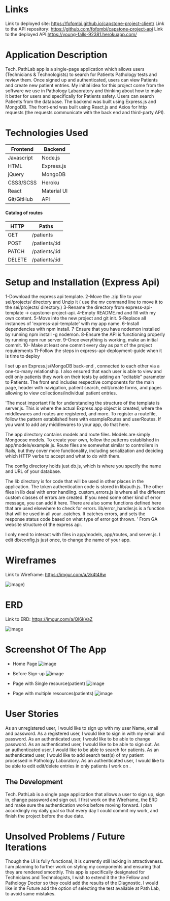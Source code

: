 
# Links
Link to deployed site: https://fofombi.github.io/capstone-project-client/
Link to the API repository: https://github.com/fofombi/capstone-project-api
Link to the deployed API:https://young-falls-92381.herokuapp.com/

# Application Description
Tech. PathLab app is a single-page application which allows users  (Technicians & Technologists) to search for Patients Pathology tests and  review them. Once signed up and authenticated, users can view Patients and create new patient entries.
My initial idea for this project come from the software we use in Pathology Labaoratory and thinking about how to make it better for users and specifically for Patients safety.
Users can search Patients from the database. The backend was built using Express.js and MongoDB. The front-end was built using React.js and Axios for http requests (the requests communicate with the back end and third-party API).

# Technologies Used

Frontend     | Backend    |
| ------------- |------------|
| Javascript    | Node.js    |
| HTML          | Express.js |
| jQuery        | MongoDB    |
| CSS3/SCSS     | Heroku     |
| React         | Material UI|
|  Git/GitHub   |      API   |


#### Catalog of routes
| HTTP   | Paths          |
| ------ |----------------|
| GET    | /patients      |
| POST   | /patients/:id  |
| PATCH  | /patients/:id  |
| DELETE | /patients/:id  |


# Setup and Installation (Express Api)

1-Download the express api template.
2-Move the .zip file to your sei/projects/ directory and Unzip it ( use the mv command line to move it to the sei/projects/ directory.)
3-Rename the directory from express-api-template -> capstone-project-api.
4-Empty README.md and fill with my own content.
5-Move into the new project and git init.
5-Replace all instances of 'express-api-template' with my app name.
6-Install dependencies with npm install.
7-Ensure that you have nodemon installed by running npm install -g nodemon.
8-Ensure the API is functioning properly by running npm run server.
9-Once everything is working, make an initial commit.
10- Make at least one commit every day as part of the project requirements
11-Follow the steps in express-api-deployment-guide when it is time to deploy

I set up an Express.js/MongoDB back-end , connected to each other via a one-to-many relationship. I also ensured that each user is able to view and edit only patients they work on their tests by adding an "editable" parameter to Patients.
The front end includes respective components for the main page, header with navigation, patient search, edit/create forms, and pages allowing to view collections/individual patient entries.

'The most important file for understanding the structure of the template is server.js. This is where the actual Express app object is created, where the middlewares and routes are registered, and more. To register a routefile, follow the pattern established here with exampleRoutes and userRoutes. If you want to add any middlewares to your app, do that here.

The app directory contains models and route files. Models are simply Mongoose models. To create your own, follow the patterns established in app/models/example.js. Route files are somewhat similar to controllers in Rails, but they cover more functionality, including serialization and deciding which HTTP verbs to accept and what to do with them.

The config directory holds just db.js, which is where you specify the name and URL of your database.

The lib directory is for code that will be used in other places in the application. The token authentication code is stored in lib/auth.js. The other files in lib deal with error handling. custom_errors.js is where all the different custom classes of errors are created. If you need some other kind of error message, you can add it here. There are also some functions defined here that are used elsewhere to check for errors. lib/error_handler.js is a function that will be used in all your .catches. It catches errors, and sets the response status code based on what type of error got thrown. ' From GA website structure of the express api.

I only need to interact with files in app/models, app/routes, and server.js. I edit db/config.js just once, to change the name of your app.


# Wireframes
Link to Wireframe: https://imgur.com/a/zk4t48w

![image](https://i.imgur.com/8wEfro7.jpg))


# ERD

Link to ERD: https://imgur.com/a/QI6kVaZ

 ![image](https://i.imgur.com/aAUWrw1.jpg)

 #  Screenshot Of The App
 * Home Page
![image](https://i.imgur.com/UdJamYz.png)

* Before Sign-up
![image](https://i.imgur.com/XF0iu2T.png)

* Page with Single resource(patient)
![image](https://i.imgur.com/1nZabHx.png)

* Page with multiple resources(patients)
![image](https://i.imgur.com/FTN9KOd.png)

# User Stories
As an unregistered user, I would like to sign up with my user Name, email and password.
As a registered user, I would like to sign in with my email and password.
As an authenticated user, I would like to be able to change password.
As an authenticated user, I would like to be able to sign out.
As an authenticated user, I would like to be able to search for patients.
As an authenticated user, I would like to add search test(s) of my patient processed in Pathology Laboratory.
As an authenticated user, I would like to be able to edit edit/delete entries in only patients I work on .


## The Development
 Tech. PathLab is a single page application that allows a user to sign up, sign in, change password and sign out.
I first work on the Wireframe, the ERD and make sure the authentication works  before moving forward.
I plan accordingly  my daily goal so that every day I could  commit my work, and finish the project before the due date.

# Unsolved Problems / Future Iterations
Though the UI is fully functional, it is currently still lacking in attractiveness.
I am planning to further work on styling my components  and ensuring that they are rendered smoothly.
This app is specifically designated for Technicians and Technologists, I wish to extend it the the Fellow and Pathology Doctor so they could add the results of the Diagnostic.
I would like in the Future add the option of selecting the test available at Path Lab, to avoid same mistakes.
